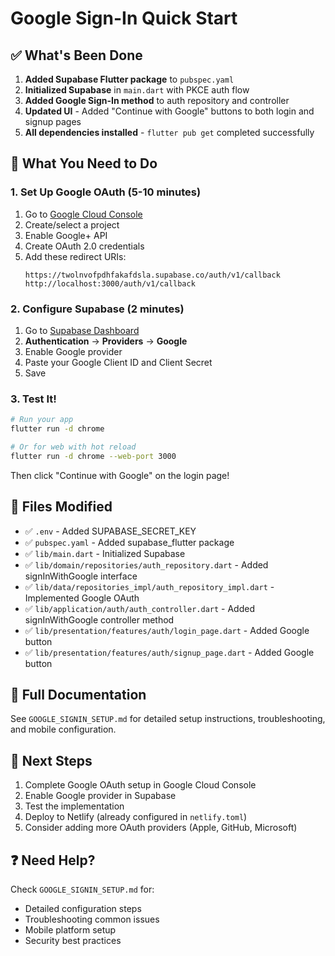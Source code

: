 # Google Sign-In Quick Start

## ✅ What's Been Done

1. **Added Supabase Flutter package** to `pubspec.yaml`
2. **Initialized Supabase** in `main.dart` with PKCE auth flow
3. **Added Google Sign-In method** to auth repository and controller
4. **Updated UI** - Added "Continue with Google" buttons to both login and signup pages
5. **All dependencies installed** - `flutter pub get` completed successfully

## 🔧 What You Need to Do

### 1. Set Up Google OAuth (5-10 minutes)

1. Go to [Google Cloud Console](https://console.cloud.google.com/)
2. Create/select a project
3. Enable Google+ API
4. Create OAuth 2.0 credentials
5. Add these redirect URIs:
   ```
   https://twolnvofpdhfakafdsla.supabase.co/auth/v1/callback
   http://localhost:3000/auth/v1/callback
   ```

### 2. Configure Supabase (2 minutes)

1. Go to [Supabase Dashboard](https://app.supabase.com)
2. **Authentication** → **Providers** → **Google**
3. Enable Google provider
4. Paste your Google Client ID and Client Secret
5. Save

### 3. Test It!

```bash
# Run your app
flutter run -d chrome

# Or for web with hot reload
flutter run -d chrome --web-port 3000
```

Then click "Continue with Google" on the login page!

## 📁 Files Modified

- ✅ `.env` - Added SUPABASE_SECRET_KEY
- ✅ `pubspec.yaml` - Added supabase_flutter package
- ✅ `lib/main.dart` - Initialized Supabase
- ✅ `lib/domain/repositories/auth_repository.dart` - Added signInWithGoogle interface
- ✅ `lib/data/repositories_impl/auth_repository_impl.dart` - Implemented Google OAuth
- ✅ `lib/application/auth/auth_controller.dart` - Added signInWithGoogle controller method
- ✅ `lib/presentation/features/auth/login_page.dart` - Added Google button
- ✅ `lib/presentation/features/auth/signup_page.dart` - Added Google button

## 📖 Full Documentation

See `GOOGLE_SIGNIN_SETUP.md` for detailed setup instructions, troubleshooting, and mobile configuration.

## 🚀 Next Steps

1. Complete Google OAuth setup in Google Cloud Console
2. Enable Google provider in Supabase
3. Test the implementation
4. Deploy to Netlify (already configured in `netlify.toml`)
5. Consider adding more OAuth providers (Apple, GitHub, Microsoft)

## ❓ Need Help?

Check `GOOGLE_SIGNIN_SETUP.md` for:
- Detailed configuration steps
- Troubleshooting common issues
- Mobile platform setup
- Security best practices
